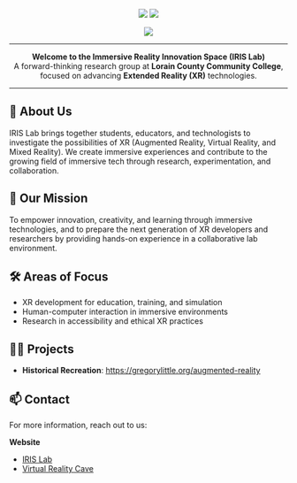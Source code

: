 <p align="center">
    <img src="https://github.com/user-attachments/assets/e25f717f-90b6-4395-b5b4-20d241910fbd#gh-light-mode-only"/>
    <img src="https://github.com/user-attachments/assets/d4fe295b-0765-499f-a8d4-c31188e86c84#gh-dark-mode-only"/>
</p>

<p align="center">
    <img src="https://komarev.com/ghpvc/?username=LCCC-IRIS-Lab&style=plastic&color=orange&label=Views"><img>
    <!-- <img src="https://badges.pufler.dev/visits/LCCC-IRIS-Lab/LCCC-IRIS-Lab?color=blue&logo=github" /> --->
</p>

---

<p align="center">
  <strong>Welcome to the Immersive Reality Innovation Space (IRIS Lab)</strong><br>
  A forward-thinking research group at <strong>Lorain County Community College</strong>, focused on advancing <strong>Extended Reality (XR)</strong> technologies.
</p>

---

## 🚀 About Us

IRIS Lab brings together students, educators, and technologists to investigate the possibilities of XR (Augmented Reality, Virtual Reality, and Mixed Reality). We create immersive experiences and contribute to the growing field of immersive tech through research, experimentation, and collaboration.

## 🎯 Our Mission

To empower innovation, creativity, and learning through immersive technologies, and to prepare the next generation of XR developers and researchers by providing hands-on experience in a collaborative lab environment.

## 🛠️ Areas of Focus

- XR development for education, training, and simulation
- Human-computer interaction in immersive environments
- Research in accessibility and ethical XR practices

## 👷‍♂️ Projects

- **Historical Recreation**: https://gregorylittle.org/augmented-reality

## 📫 Contact

For more information, reach out to us:

**Website** 
- [IRIS Lab](https://www.lorainccc.edu/campana/iris-lab/)
- [Virtual Reality Cave](https://www.lorainccc.edu/campana/virtual-reality-cave/)

